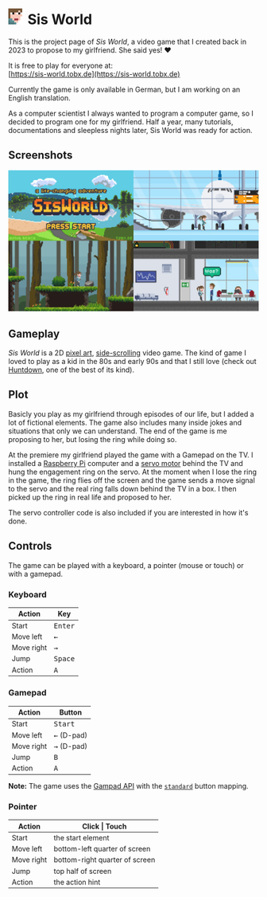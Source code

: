 # ![](./public/favicon.png) Sis World

This is the project page of *Sis World*, a video game that I created back in 2023 to propose to my girlfriend. She said yes! ❤️

It is free to play for everyone at: \
[https://sis-world.tobx.de](https://sis-world.tobx.de)

Currently the game is only available in German, but I am working on an English translation.

As a computer scientist I always wanted to program a computer game, so I decided to program one for my girlfriend. Half a year, many tutorials, documentations and sleepless nights later, Sis World was ready for action.

## Screenshots

![](./screenshots.png)

## Gameplay

*Sis World* is a 2D [pixel art](https://en.wikipedia.org/wiki/Pixel_art), [side-scrolling](https://en.wikipedia.org/wiki/Side-scrolling_video_game) video game. The kind of game I loved to play as a kid in the 80s and early 90s and that I still love (check out [Huntdown](https://huntdown.com/), one of the best of its kind).

## Plot

Basicly you play as my girlfriend through episodes of our life, but I added a lot of fictional elements. The game also includes many inside jokes and situations that only we can understand. The end of the game is me proposing to her, but losing the ring while doing so.

At the premiere my girlfriend played the game with a Gamepad on the TV. I installed a [Raspberry Pi](https://en.wikipedia.org/wiki/Raspberry_Pi) computer and a [servo motor](https://en.wikipedia.org/wiki/Servomotor) behind the TV and hung the engagement ring on the servo. At the moment when I lose the ring in the game, the ring flies off the screen and the game sends a move signal to the servo and the real ring falls down behind the TV in a box. I then picked up the ring in real life and proposed to her.

The servo controller code is also included if you are interested in how it's done.

## Controls

The game can be played with a keyboard, a pointer (mouse or touch) or with a gamepad.

### Keyboard

|Action|Key|
|---|---|
|Start|<kbd>Enter</kbd>|
|Move left|<kbd>←</kbd>|
|Move right|<kbd>→</kbd>|
|Jump|<kbd>Space</kbd>|
|Action|<kbd>A</kbd>|

### Gamepad

|Action|Button|
|---|---|
|Start|<kbd>Start</kbd>|
|Move left|<kbd>←</kbd> (D-pad)|
|Move right|<kbd>→</kbd> (D-pad)|
|Jump|<kbd>B</kbd>|
|Action|<kbd>A</kbd>|

**Note:** The game uses the [Gampad API](https://developer.mozilla.org/en-US/docs/Web/API/Gamepad_API) with the [`standard`](https://w3c.github.io/gamepad/#remapping) button mapping.

### Pointer

|Action|Click \| Touch|
|---|---|
|Start|the start element|
|Move left|bottom-left quarter of screen|
|Move right|bottom-right quarter of screen|
|Jump|top half of screen|
|Action|the action hint|
